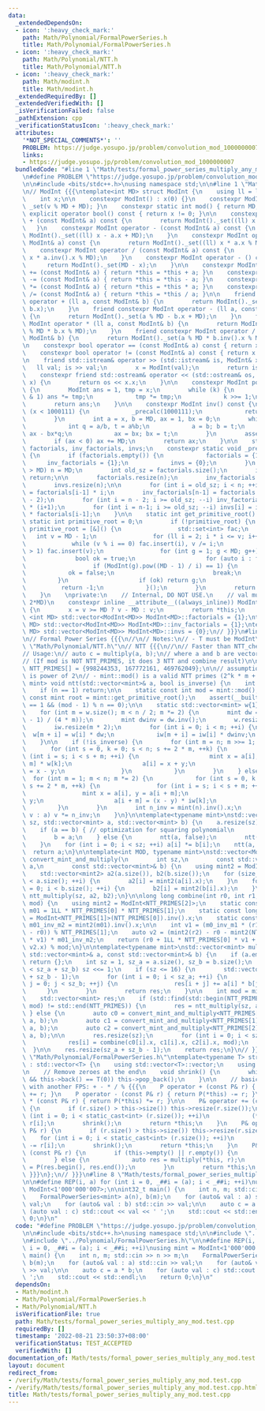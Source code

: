 ```yaml
---
data:
  _extendedDependsOn:
  - icon: ':heavy_check_mark:'
    path: Math/Polynomial/FormalPowerSeries.h
    title: Math/Polynomial/FormalPowerSeries.h
  - icon: ':heavy_check_mark:'
    path: Math/Polynomial/NTT.h
    title: Math/Polynomial/NTT.h
  - icon: ':heavy_check_mark:'
    path: Math/modint.h
    title: Math/modint.h
  _extendedRequiredBy: []
  _extendedVerifiedWith: []
  _isVerificationFailed: false
  _pathExtension: cpp
  _verificationStatusIcon: ':heavy_check_mark:'
  attributes:
    '*NOT_SPECIAL_COMMENTS*': ''
    PROBLEM: https://judge.yosupo.jp/problem/convolution_mod_1000000007
    links:
    - https://judge.yosupo.jp/problem/convolution_mod_1000000007
  bundledCode: "#line 1 \"Math/tests/formal_power_series_multiply_any_mod.test.cpp\"\
    \n#define PROBLEM \"https://judge.yosupo.jp/problem/convolution_mod_1000000007\"\
    \n\n#include <bits/stdc++.h>\nusing namespace std;\n\n#line 1 \"Math/modint.h\"\
    \n// ModInt {{{\ntemplate<int MD> struct ModInt {\n    using ll = long long;\n\
    \    int x;\n\n    constexpr ModInt() : x(0) {}\n    constexpr ModInt(ll v) {\
    \ _set(v % MD + MD); }\n    constexpr static int mod() { return MD; }\n    constexpr\
    \ explicit operator bool() const { return x != 0; }\n\n    constexpr ModInt operator\
    \ + (const ModInt& a) const {\n        return ModInt()._set((ll) x + a.x);\n \
    \   }\n    constexpr ModInt operator - (const ModInt& a) const {\n        return\
    \ ModInt()._set((ll) x - a.x + MD);\n    }\n    constexpr ModInt operator * (const\
    \ ModInt& a) const {\n        return ModInt()._set((ll) x * a.x % MD);\n    }\n\
    \    constexpr ModInt operator / (const ModInt& a) const {\n        return ModInt()._set((ll)\
    \ x * a.inv().x % MD);\n    }\n    constexpr ModInt operator - () const {\n  \
    \      return ModInt()._set(MD - x);\n    }\n\n    constexpr ModInt& operator\
    \ += (const ModInt& a) { return *this = *this + a; }\n    constexpr ModInt& operator\
    \ -= (const ModInt& a) { return *this = *this - a; }\n    constexpr ModInt& operator\
    \ *= (const ModInt& a) { return *this = *this * a; }\n    constexpr ModInt& operator\
    \ /= (const ModInt& a) { return *this = *this / a; }\n\n    friend constexpr ModInt\
    \ operator + (ll a, const ModInt& b) {\n        return ModInt()._set(a % MD +\
    \ b.x);\n    }\n    friend constexpr ModInt operator - (ll a, const ModInt& b)\
    \ {\n        return ModInt()._set(a % MD - b.x + MD);\n    }\n    friend constexpr\
    \ ModInt operator * (ll a, const ModInt& b) {\n        return ModInt()._set(a\
    \ % MD * b.x % MD);\n    }\n    friend constexpr ModInt operator / (ll a, const\
    \ ModInt& b) {\n        return ModInt()._set(a % MD * b.inv().x % MD);\n    }\n\
    \n    constexpr bool operator == (const ModInt& a) const { return x == a.x; }\n\
    \    constexpr bool operator != (const ModInt& a) const { return x != a.x; }\n\
    \n    friend std::istream& operator >> (std::istream& is, ModInt& x) {\n     \
    \   ll val; is >> val;\n        x = ModInt(val);\n        return is;\n    }\n\
    \    constexpr friend std::ostream& operator << (std::ostream& os, const ModInt&\
    \ x) {\n        return os << x.x;\n    }\n\n    constexpr ModInt pow(ll k) const\
    \ {\n        ModInt ans = 1, tmp = x;\n        while (k) {\n            if (k\
    \ & 1) ans *= tmp;\n            tmp *= tmp;\n            k >>= 1;\n        }\n\
    \        return ans;\n    }\n\n    constexpr ModInt inv() const {\n        if\
    \ (x < 1000111) {\n            _precalc(1000111);\n            return invs[x];\n\
    \        }\n        int a = x, b = MD, ax = 1, bx = 0;\n        while (b) {\n\
    \            int q = a/b, t = a%b;\n            a = b; b = t;\n            t =\
    \ ax - bx*q;\n            ax = bx; bx = t;\n        }\n        assert(a == 1);\n\
    \        if (ax < 0) ax += MD;\n        return ax;\n    }\n\n    static std::vector<ModInt>\
    \ factorials, inv_factorials, invs;\n    constexpr static void _precalc(int n)\
    \ {\n        if (factorials.empty()) {\n            factorials = {1};\n      \
    \      inv_factorials = {1};\n            invs = {0};\n        }\n        if (n\
    \ > MD) n = MD;\n        int old_sz = factorials.size();\n        if (n <= old_sz)\
    \ return;\n\n        factorials.resize(n);\n        inv_factorials.resize(n);\n\
    \        invs.resize(n);\n\n        for (int i = old_sz; i < n; ++i) factorials[i]\
    \ = factorials[i-1] * i;\n        inv_factorials[n-1] = factorials.back().pow(MD\
    \ - 2);\n        for (int i = n - 2; i >= old_sz; --i) inv_factorials[i] = inv_factorials[i+1]\
    \ * (i+1);\n        for (int i = n-1; i >= old_sz; --i) invs[i] = inv_factorials[i]\
    \ * factorials[i-1];\n    }\n\n    static int get_primitive_root() {\n       \
    \ static int primitive_root = 0;\n        if (!primitive_root) {\n           \
    \ primitive_root = [&]() {\n                std::set<int> fac;\n             \
    \   int v = MD - 1;\n                for (ll i = 2; i * i <= v; i++)\n       \
    \             while (v % i == 0) fac.insert(i), v /= i;\n                if (v\
    \ > 1) fac.insert(v);\n                for (int g = 1; g < MD; g++) {\n      \
    \              bool ok = true;\n                    for (auto i : fac)\n     \
    \                   if (ModInt(g).pow((MD - 1) / i) == 1) {\n                \
    \            ok = false;\n                            break;\n               \
    \         }\n                    if (ok) return g;\n                }\n      \
    \          return -1;\n            }();\n        }\n        return primitive_root;\n\
    \    }\n    \nprivate:\n    // Internal, DO NOT USE.\n    // val must be in [0,\
    \ 2*MD)\n    constexpr inline __attribute__((always_inline)) ModInt& _set(ll v)\
    \ {\n        x = v >= MD ? v - MD : v;\n        return *this;\n    }\n};\ntemplate\
    \ <int MD> std::vector<ModInt<MD>> ModInt<MD>::factorials = {1};\ntemplate <int\
    \ MD> std::vector<ModInt<MD>> ModInt<MD>::inv_factorials = {1};\ntemplate <int\
    \ MD> std::vector<ModInt<MD>> ModInt<MD>::invs = {0};\n// }}}\n#line 1 \"Math/Polynomial/FormalPowerSeries.h\"\
    \n// Formal Power Series {{{\n//\n// Notes:\n// - T must be ModInt\n\n#line 1\
    \ \"Math/Polynomial/NTT.h\"\n// NTT {{{\n//\n// Faster than NTT_chemthan.h\n//\n\
    // Usage:\n// auto c = multiply(a, b);\n// where a and b are vector<ModInt<ANY_MOD>>\n\
    // (If mod is NOT NTT_PRIMES, it does 3 NTT and combine result)\n\nconstexpr int\
    \ NTT_PRIMES[] = {998244353, 167772161, 469762049};\n\n// assumptions:\n// - |a|\
    \ is power of 2\n// - mint::mod() is a valid NTT primes (2^k * m + 1)\ntemplate<typename\
    \ mint> void ntt(std::vector<mint>& a, bool is_inverse) {\n    int n = a.size();\n\
    \    if (n == 1) return;\n\n    static const int mod = mint::mod();\n    static\
    \ const mint root = mint::get_primitive_root();\n    assert(__builtin_popcount(n)\
    \ == 1 && (mod - 1) % n == 0);\n\n    static std::vector<mint> w{1}, iw{1};\n\
    \    for (int m = w.size(); m < n / 2; m *= 2) {\n        mint dw = root.pow((mod\
    \ - 1) / (4 * m));\n        mint dwinv = dw.inv();\n        w.resize(m * 2);\n\
    \        iw.resize(m * 2);\n        for (int i = 0; i < m; ++i) {\n          \
    \  w[m + i] = w[i] * dw;\n            iw[m + i] = iw[i] * dwinv;\n        }\n\
    \    }\n\n    if (!is_inverse) {\n        for (int m = n; m >>= 1; ) {\n     \
    \       for (int s = 0, k = 0; s < n; s += 2 * m, ++k) {\n                for\
    \ (int i = s; i < s + m; ++i) {\n                    mint x = a[i], y = a[i +\
    \ m] * w[k];\n                    a[i] = x + y;\n                    a[i + m]\
    \ = x - y;\n                }\n            }\n        }\n    } else {\n      \
    \  for (int m = 1; m < n; m *= 2) {\n            for (int s = 0, k = 0; s < n;\
    \ s += 2 * m, ++k) {\n                for (int i = s; i < s + m; ++i) {\n    \
    \                mint x = a[i], y = a[i + m];\n                    a[i] = x +\
    \ y;\n                    a[i + m] = (x - y) * iw[k];\n                }\n   \
    \         }\n        }\n        int n_inv = mint(n).inv().x;\n        for (auto&\
    \ v : a) v *= n_inv;\n    }\n}\n\ntemplate<typename mint>\nstd::vector<mint> ntt_multiply(int\
    \ sz, std::vector<mint> a, std::vector<mint> b) {\n    a.resize(sz);\n    b.resize(sz);\n\
    \    if (a == b) { // optimization for squaring polynomial\n        ntt(a, false);\n\
    \        b = a;\n    } else {\n        ntt(a, false);\n        ntt(b, false);\n\
    \    }\n    for (int i = 0; i < sz; ++i) a[i] *= b[i];\n    ntt(a, true);\n  \
    \  return a;\n}\n\ntemplate<int MOD, typename mint>\nstd::vector<ModInt<MOD>>\
    \ convert_mint_and_multiply(\n        int sz,\n        const std::vector<mint>&\
    \ a,\n        const std::vector<mint>& b) {\n    using mint2 = ModInt<MOD>;\n\n\
    \    std::vector<mint2> a2(a.size()), b2(b.size());\n    for (size_t i = 0; i\
    \ < a.size(); ++i) {\n        a2[i] = mint2(a[i].x);\n    }\n    for (size_t i\
    \ = 0; i < b.size(); ++i) {\n        b2[i] = mint2(b[i].x);\n    }\n    return\
    \ ntt_multiply(sz, a2, b2);\n}\n\nlong long combine(int r0, int r1, int r2, int\
    \ mod) {\n    using mint2 = ModInt<NTT_PRIMES[2]>;\n    static const long long\
    \ m01 = 1LL * NTT_PRIMES[0] * NTT_PRIMES[1];\n    static const long long m0_inv_m1\
    \ = ModInt<NTT_PRIMES[1]>(NTT_PRIMES[0]).inv().x;\n    static const long long\
    \ m01_inv_m2 = mint2(m01).inv().x;\n\n    int v1 = (m0_inv_m1 * (r1 + NTT_PRIMES[1]\
    \ - r0)) % NTT_PRIMES[1];\n    auto v2 = (mint2(r2) - r0 - mint2(NTT_PRIMES[0])\
    \ * v1) * m01_inv_m2;\n    return (r0 + 1LL * NTT_PRIMES[0] * v1 + m01 % mod *\
    \ v2.x) % mod;\n}\n\ntemplate<typename mint>\nstd::vector<mint> multiply(const\
    \ std::vector<mint>& a, const std::vector<mint>& b) {\n    if (a.empty() || b.empty())\
    \ return {};\n    int sz = 1, sz_a = a.size(), sz_b = b.size();\n    while (sz\
    \ < sz_a + sz_b) sz <<= 1;\n    if (sz <= 16) {\n        std::vector<mint> res(sz_a\
    \ + sz_b - 1);\n        for (int i = 0; i < sz_a; ++i) {\n            for (int\
    \ j = 0; j < sz_b; ++j) {\n                res[i + j] += a[i] * b[j];\n      \
    \      }\n        }\n        return res;\n    }\n\n    int mod = mint::mod();\n\
    \    std::vector<mint> res;\n    if (std::find(std::begin(NTT_PRIMES), std::end(NTT_PRIMES),\
    \ mod) != std::end(NTT_PRIMES)) {\n        res = ntt_multiply(sz, a, b);\n   \
    \ } else {\n        auto c0 = convert_mint_and_multiply<NTT_PRIMES[0], mint> (sz,\
    \ a, b);\n        auto c1 = convert_mint_and_multiply<NTT_PRIMES[1], mint> (sz,\
    \ a, b);\n        auto c2 = convert_mint_and_multiply<NTT_PRIMES[2], mint> (sz,\
    \ a, b);\n\n        res.resize(sz);\n        for (int i = 0; i < sz; ++i) {\n\
    \            res[i] = combine(c0[i].x, c1[i].x, c2[i].x, mod);\n        }\n  \
    \  }\n\n    res.resize(sz_a + sz_b - 1);\n    return res;\n}\n// }}}\n#line 7\
    \ \"Math/Polynomial/FormalPowerSeries.h\"\ntemplate<typename T> struct FormalPowerSeries\
    \ : std::vector<T> {\n    using std::vector<T>::vector;\n    using P = FormalPowerSeries;\n\
    \n    // Remove zeroes at the end\n    void shrink() {\n        while (!this->empty()\
    \ && this->back() == T(0)) this->pop_back();\n    }\n\n    // basic operators\
    \ with another FPS: + - * / % {{{\n    P operator + (const P& r) { return P(*this)\
    \ += r; }\n    P operator - (const P& r) { return P(*this) -= r; }\n    P operator\
    \ * (const P& r) { return P(*this) *= r; }\n\n    P& operator += (const P& r)\
    \ {\n        if (r.size() > this->size()) this->resize(r.size());\n        for\
    \ (int i = 0; i < static_cast<int> (r.size()); ++i)\n            (*this)[i] +=\
    \ r[i];\n        shrink();\n        return *this;\n    }\n    P& operator -= (const\
    \ P& r) {\n        if (r.size() > this->size()) this->resize(r.size());\n    \
    \    for (int i = 0; i < static_cast<int> (r.size()); ++i)\n            (*this)[i]\
    \ -= r[i];\n        shrink();\n        return *this;\n    }\n    P& operator *=\
    \ (const P& r) {\n        if (this->empty() || r.empty()) {\n            this->clear();\n\
    \        } else {\n            auto res = multiply(*this, r);\n            *this\
    \ = P(res.begin(), res.end());\n        }\n        return *this;\n    }\n    //\
    \ }}}\n};\n// }}}\n#line 8 \"Math/tests/formal_power_series_multiply_any_mod.test.cpp\"\
    \n\n#define REP(i, a) for (int i = 0, _##i = (a); i < _##i; ++i)\nusing mint =\
    \ ModInt<1'000'000'007>;\n\nint32_t main() {\n    int n, m; std::cin >> n >> m;\n\
    \    FormalPowerSeries<mint> a(n), b(m);\n    for (auto& val : a) std::cin >>\
    \ val;\n    for (auto& val : b) std::cin >> val;\n\n    auto c = a * b;\n    for\
    \ (auto val : c) std::cout << val << ' ';\n    std::cout << std::endl;\n    return\
    \ 0;\n}\n"
  code: "#define PROBLEM \"https://judge.yosupo.jp/problem/convolution_mod_1000000007\"\
    \n\n#include <bits/stdc++.h>\nusing namespace std;\n\n#include \"../modint.h\"\
    \n#include \"../Polynomial/FormalPowerSeries.h\"\n\n#define REP(i, a) for (int\
    \ i = 0, _##i = (a); i < _##i; ++i)\nusing mint = ModInt<1'000'000'007>;\n\nint32_t\
    \ main() {\n    int n, m; std::cin >> n >> m;\n    FormalPowerSeries<mint> a(n),\
    \ b(m);\n    for (auto& val : a) std::cin >> val;\n    for (auto& val : b) std::cin\
    \ >> val;\n\n    auto c = a * b;\n    for (auto val : c) std::cout << val << '\
    \ ';\n    std::cout << std::endl;\n    return 0;\n}\n"
  dependsOn:
  - Math/modint.h
  - Math/Polynomial/FormalPowerSeries.h
  - Math/Polynomial/NTT.h
  isVerificationFile: true
  path: Math/tests/formal_power_series_multiply_any_mod.test.cpp
  requiredBy: []
  timestamp: '2022-08-21 23:50:37+08:00'
  verificationStatus: TEST_ACCEPTED
  verifiedWith: []
documentation_of: Math/tests/formal_power_series_multiply_any_mod.test.cpp
layout: document
redirect_from:
- /verify/Math/tests/formal_power_series_multiply_any_mod.test.cpp
- /verify/Math/tests/formal_power_series_multiply_any_mod.test.cpp.html
title: Math/tests/formal_power_series_multiply_any_mod.test.cpp
---
```

